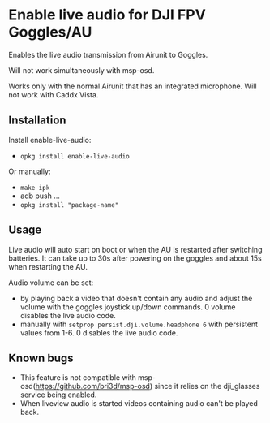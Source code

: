# Enable live audio for DJI FPV Goggles/AU 
Enables the live audio transmission from Airunit to Goggles.

Will not work simultaneously with msp-osd.

Works only with the normal Airunit that has an integrated microphone. Will not work with Caddx Vista.

## Installation

Install enable-live-audio:
- `opkg install enable-live-audio`


Or manually:
- `make ipk`
- adb push ...
- `opkg install "package-name"`


## Usage

Live audio will auto start on boot or when the AU is restarted after switching batteries. It can take up to 30s after powering on the goggles and about 15s when restarting the AU.

Audio volume can be set:
- by playing back a video that doesn't contain any audio and adjust the volume with the goggles joystick up/down commands. 0 volume disables the live audio code.
- manually with `setprop persist.dji.volume.headphone 6` with persistent values from 1-6. 0 disables the live audio code.


## Known bugs

- This feature is not compatible with msp-osd(https://github.com/bri3d/msp-osd) since it relies on the dji_glasses service being enabled.
- When liveview audio is started videos containing audio can't be played back.
